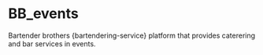 # BB_events
 Bartender brothers {bartendering-service} platform that provides caterering and bar services in events.
